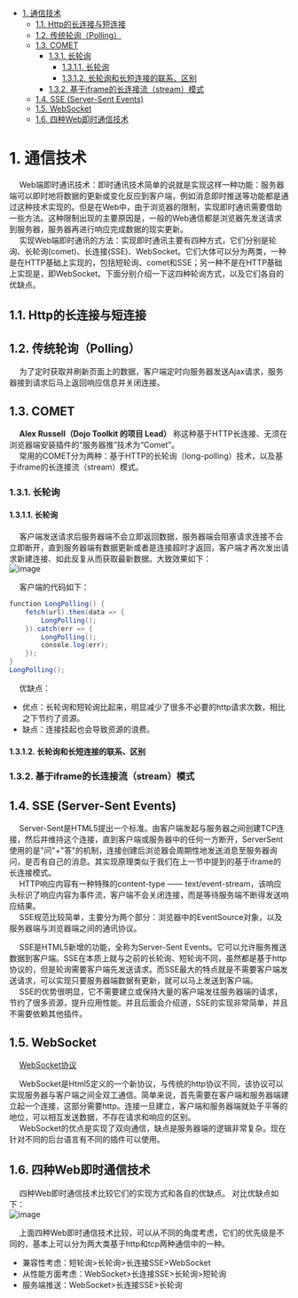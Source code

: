 

<!-- TOC -->

- [1. 通信技术](#1-通信技术)
    - [1.1. Http的长连接与短连接](#11-http的长连接与短连接)
    - [1.2. 传统轮询（Polling）](#12-传统轮询polling)
    - [1.3. COMET](#13-comet)
        - [1.3.1. 长轮询](#131-长轮询)
            - [1.3.1.1. 长轮询](#1311-长轮询)
            - [1.3.1.2. 长轮询和长短连接的联系、区别](#1312-长轮询和长短连接的联系区别)
        - [1.3.2. 基于iframe的长连接流（stream）模式](#132-基于iframe的长连接流stream模式)
    - [1.4. SSE (Server-Sent Events)](#14-sse-server-sent-events)
    - [1.5. WebSocket](#15-websocket)
    - [1.6. 四种Web即时通信技术](#16-四种web即时通信技术)

<!-- /TOC -->



# 1. 通信技术  
<!-- 
实时消息推送
https://mp.weixin.qq.com/s/-6A-VZEdT06_88v98wPFQQ

传统轮询、长轮询、服务器发送事件与WebSocket
https://www.cnblogs.com/huchong/p/8595644.html
https://cloud.tencent.com/developer/article/1821509

https://www.cnblogs.com/huchong/p/8595644.html

-->

&emsp; Web端即时通讯技术：即时通讯技术简单的说就是实现这样一种功能：服务器端可以即时地将数据的更新或变化反应到客户端，例如消息即时推送等功能都是通过这种技术实现的。但是在Web中，由于浏览器的限制，实现即时通讯需要借助一些方法。这种限制出现的主要原因是，一般的Web通信都是浏览器先发送请求到服务器，服务器再进行响应完成数据的现实更新。  
&emsp; 实现Web端即时通讯的方法：实现即时通讯主要有四种方式，它们分别是轮询、长轮询(comet)、长连接(SSE)、WebSocket。它们大体可以分为两类，一种是在HTTP基础上实现的，包括短轮询、comet和SSE；另一种不是在HTTP基础上实现是，即WebSocket。下面分别介绍一下这四种轮询方式，以及它们各自的优缺点。  



## 1.1. Http的长连接与短连接  
<!-- 
https://juejin.cn/post/6844903955240058893
https://www.cnblogs.com/knowledgesea/p/6813832.html
-->

## 1.2. 传统轮询（Polling）  
&emsp; 为了定时获取并刷新页面上的数据，客户端定时向服务器发送Ajax请求，服务器接到请求后马上返回响应信息并关闭连接。   

## 1.3. COMET
&emsp; **Alex Russell（Dojo Toolkit 的项目 Lead）** 称这种基于HTTP长连接、无须在浏览器端安装插件的“服务器推”技术为“Comet”。  
&emsp; 常用的COMET分为两种：基于HTTP的长轮询（long-polling）技术，以及基于iframe的长连接流（stream）模式。  


### 1.3.1. 长轮询  
#### 1.3.1.1. 长轮询  
<!-- 
上面所说的传统轮询方式都存在一个严重缺陷：程序每发出一次请求就要新建一个Http请求。因为发起Http请求时会有很多头部信息，真正的请求信息几乎很少，这样就会造成资源浪费，频繁的轮询使得Web服务器遭受"凌迟"之苦。  

而长轮询意味着浏览器只需启动一个HTTP请求，其连接的服务器会“hold”住此次连接，直到有新消息才返回响应信息并关闭连接，客户端处理完响应信息后再向服务器发送新的Http请求,以此类推。  
-->
&emsp; 客户端发送请求后服务器端不会立即返回数据，服务器端会阻塞请求连接不会立即断开，直到服务器端有数据更新或者是连接超时才返回，客户端才再次发出请求新建连接、如此反复从而获取最新数据。大致效果如下：  
![image](http://182.92.69.8:8081/img/websocket/websocket-1.png)  

&emsp; 客户端的代码如下：  

```java
function LongPolling() {
    fetch(url).then(data => {
        LongPolling();
    }).catch(err => {
        LongPolling();
        console.log(err);
    });
}
LongPolling();
```

&emsp; 优缺点：  

* 优点：长轮询和短轮询比起来，明显减少了很多不必要的http请求次数，相比之下节约了资源。  
* 缺点：连接挂起也会导致资源的浪费。   

#### 1.3.1.2. 长轮询和长短连接的联系、区别  
<!-- 

https://www.cnblogs.com/knowledgesea/p/6813832.html
-->

### 1.3.2. 基于iframe的长连接流（stream）模式
<!-- 
https://juejin.cn/post/6844903955240058893
-->

## 1.4. SSE (Server-Sent Events)  
<!-- 
https://juejin.cn/post/6844903955240058893
-->
&emsp; Server-Sent是HTML5提出一个标准。由客户端发起与服务器之间创建TCP连接，然后并维持这个连接，直到客户端或服务器中的任何一方断开，ServerSent使用的是"问"+"答"的机制，连接创建后浏览器会周期性地发送消息至服务器询问，是否有自己的消息。其实现原理类似于我们在上一节中提到的基于iframe的长连接模式。  
&emsp; HTTP响应内容有一种特殊的content-type —— text/event-stream，该响应头标识了响应内容为事件流，客户端不会关闭连接，而是等待服务端不断得发送响应结果。  
&emsp; SSE规范比较简单，主要分为两个部分：浏览器中的EventSource对象，以及服务器端与浏览器端之间的通讯协议。  


&emsp; SSE是HTML5新增的功能，全称为Server-Sent Events。它可以允许服务推送数据到客户端。SSE在本质上就与之前的长轮询、短轮询不同，虽然都是基于http协议的，但是轮询需要客户端先发送请求。而SSE最大的特点就是不需要客户端发送请求，可以实现只要服务器端数据有更新，就可以马上发送到客户端。  
&emsp; SSE的优势很明显，它不需要建立或保持大量的客户端发往服务器端的请求，节约了很多资源，提升应用性能。并且后面会介绍道，SSE的实现非常简单，并且不需要依赖其他插件。  

## 1.5. WebSocket
&emsp; [WebSocket协议](/docs/webSocket/WebSocket.md)  

&emsp; WebSocket是Html5定义的一个新协议，与传统的http协议不同，该协议可以实现服务器与客户端之间全双工通信。简单来说，首先需要在客户端和服务器端建立起一个连接，这部分需要http。连接一旦建立，客户端和服务器端就处于平等的地位，可以相互发送数据，不存在请求和响应的区别。  
&emsp; WebSocket的优点是实现了双向通信，缺点是服务器端的逻辑非常复杂。现在针对不同的后台语言有不同的插件可以使用。  


## 1.6. 四种Web即时通信技术
<!-- 
https://juejin.cn/post/6844903955240058893
-->

&emsp; 四种Web即时通信技术比较它们的实现方式和各自的优缺点。 对比优缺点如下：  
![image](http://182.92.69.8:8081/img/websocket/websocket-2.png)  

&emsp; 上面四种Web即时通信技术比较，可以从不同的角度考虑，它们的优先级是不同的，基本上可以分为两大类基于http和tcp两种通信中的一种。  

* 兼容性考虑：短轮询>长轮询>长连接SSE>WebSocket
* 从性能方面考虑：WebSocket>长连接SSE>长轮询>短轮询
* 服务端推送：WebSocket>长连接SSE>长轮询
